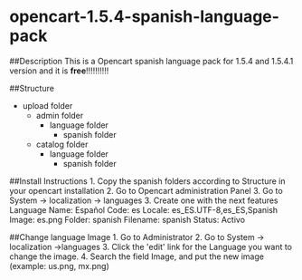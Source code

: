 opencart-1.5.4-spanish-language-pack
======================================

##Description
This is a Opencart spanish language pack for 1.5.4 and 1.5.4.1 version and it is **free**!!!!!!!!!!

##Structure
* upload folder
    * admin folder
        * language folder
            * spanish folder
    * catalog folder
        * language folder
            * spanish folder

##Install Instructions
    1. Copy the spanish folders according to Structure in your opencart installation
    2. Go to Opencart administration Panel
    3. Go to System -> localization -> languages
    3. Create one with the next features
        Language Name: Español
        Code: es
        Locale: es_ES.UTF-8,es_ES,Spanish
        Image: es.png
        Folder: spanish
        Filename: spanish
        Status: Activo

##Change language Image
    1. Go to Administrator
    2. Go to System -> localization ->languages
    3. Click the 'edit' link for the Language you want to change the image.
    4. Search the field Image, and put the new image (example: us.png, mx.png)

